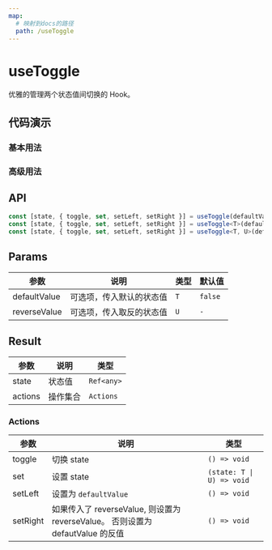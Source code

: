 ```yaml
---
map:
  # 映射到docs的路径
  path: /useToggle
---
```


# useToggle

优雅的管理两个状态值间切换的 Hook。

## 代码演示

### 基本用法

<demo src="./demo/demo.vue"
  language="vue"
  title="基本用法"
  desc="默认为 boolean 切换，基础用法与 useBoolean 一致。"> </demo>

### 高级用法

<demo src="./demo/demo1.vue"
  language="vue"
  title="在任意两个值之间切换"
  desc="接受两个可选参数，在它们之间进行切换"> </demo>

## API

```typescript
const [state, { toggle, set, setLeft, setRight }] = useToggle(defaultValue?: boolean);
const [state, { toggle, set, setLeft, setRight }] = useToggle<T>(defaultValue: T);
const [state, { toggle, set, setLeft, setRight }] = useToggle<T, U>(defaultValue: T, reverseValue: U);
```

## Params

| 参数         | 说明                     | 类型 | 默认值  |
| ------------ | ------------------------ | ---- | ------- |
| defaultValue | 可选项，传入默认的状态值 | `T`  | `false` |
| reverseValue | 可选项，传入取反的状态值 | `U`  | `-`     |

## Result

| 参数    | 说明     | 类型       |
| ------- | -------- | ---------- |
| state   | 状态值   | `Ref<any>` |
| actions | 操作集合 | `Actions`  |

### Actions

| 参数 | 说明 | 类型 |
| --- | --- | --- |
| toggle | 切换 state | `() => void` |
| set | 设置 state | `(state: T \| U) => void` |
| setLeft | 设置为 `defaultValue` | `() => void` |
| setRight | 如果传入了 reverseValue, 则设置为 reverseValue。 否则设置为 defautValue 的反值 | `() => void` |

